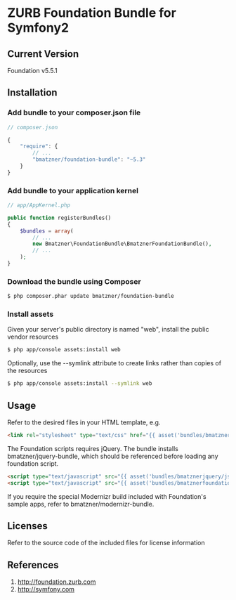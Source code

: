 # ZURB Foundation Bundle for Symfony2

## Current Version

Foundation v5.5.1

## Installation

### Add bundle to your composer.json file

``` js
// composer.json

{
    "require": {
		// ...
        "bmatzner/foundation-bundle": "~5.3"
    }
}
```

### Add bundle to your application kernel

``` php
// app/AppKernel.php

public function registerBundles()
{
    $bundles = array(
        // ...
        new Bmatzner\FoundationBundle\BmatznerFoundationBundle(),
        // ...
    );
}
```

### Download the bundle using Composer

``` bash
$ php composer.phar update bmatzner/foundation-bundle
```

### Install assets

Given your server's public directory is named "web", install the public vendor resources

``` bash
$ php app/console assets:install web
```

Optionally, use the --symlink attribute to create links rather than copies of the resources 

``` bash
$ php app/console assets:install --symlink web
```

## Usage

Refer to the desired files in your HTML template, e.g.

``` html
<link rel="stylesheet" type="text/css" href="{{ asset('bundles/bmatznerfoundation/css/foundation.min.css') }}" />
```

The Foundation scripts requires jQuery. The bundle installs bmatzner/jquery-bundle, which should be referenced before
loading any foundation script.

``` html
<script type="text/javascript" src="{{ asset('bundles/bmatznerjquery/js/jquery.min.js') }}"></script>
<script type="text/javascript" src="{{ asset('bundles/bmatznerfoundation/js/foundation.min.js') }}"></script>
```

If you require the special Modernizr build included with Foundation's sample apps, refer to bmatzner/modernizr-bundle.

## Licenses

Refer to the source code of the included files for license information

## References

1. http://foundation.zurb.com
2. http://symfony.com
